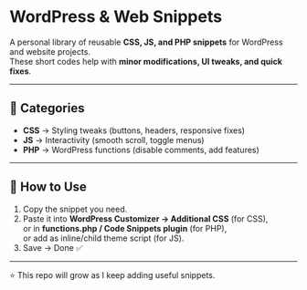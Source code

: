 # WordPress & Web Snippets

A personal library of reusable **CSS, JS, and PHP snippets** for WordPress and website projects.  
These short codes help with **minor modifications, UI tweaks, and quick fixes**.

---

## 📂 Categories
- **CSS** → Styling tweaks (buttons, headers, responsive fixes)  
- **JS** → Interactivity (smooth scroll, toggle menus)  
- **PHP** → WordPress functions (disable comments, add features)  

---

## 🚀 How to Use
1. Copy the snippet you need.  
2. Paste it into **WordPress Customizer → Additional CSS** (for CSS),  
   or in **functions.php / Code Snippets plugin** (for PHP),  
   or add as inline/child theme script (for JS).  
3. Save → Done ✅  

---

⭐️ This repo will grow as I keep adding useful snippets.
